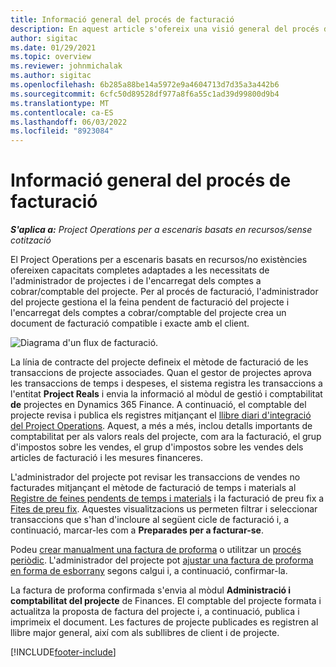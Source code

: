 ```yaml
---
title: Informació general del procés de facturació
description: En aquest article s'ofereix una visió general del procés de la facturació a Les operacions del projecte per a escenaris basats en recursos o no emmagatzemats.
author: sigitac
ms.date: 01/29/2021
ms.topic: overview
ms.reviewer: johnmichalak
ms.author: sigitac
ms.openlocfilehash: 6b285a88be14a5972e9a4604713d7d35a3a442b6
ms.sourcegitcommit: 6cfc50d89528df977a8f6a55c1ad39d99800d9b4
ms.translationtype: MT
ms.contentlocale: ca-ES
ms.lasthandoff: 06/03/2022
ms.locfileid: "8923084"
---
```

# <a name="invoicing-process-overview"></a>Informació general del procés de facturació

_**S'aplica a:** Project Operations per a escenaris basats en recursos/sense cotització_

El Project Operations per a escenaris basats en recursos/no existències ofereixen capacitats completes adaptades a les necessitats de l'administrador de projectes i de l'encarregat dels comptes a cobrar/comptable del projecte. Per al procés de facturació, l'administrador del projecte gestiona el la feina pendent de facturació del projecte i l'encarregat dels comptes a cobrar/comptable del projecte crea un document de facturació compatible i exacte amb el client.

![Diagrama d'un flux de facturació.](./media/invoicing-flow.png)

La línia de contracte del projecte defineix el mètode de facturació de les transaccions de projecte associades. Quan el gestor de projectes aprova les transaccions de temps i despeses, el sistema registra les transaccions a l'entitat **Project Reals** i envia la informació al mòdul de gestió i comptabilitat **de** projectes en Dynamics 365 Finance. A continuació, el comptable del projecte revisa i publica els registres mitjançant el [llibre diari d'integració del Project Operations](../project-accounting/project-operations-integration-journal.md). Aquest, a més a més, inclou detalls importants de comptabilitat per als valors reals del projecte, com ara la facturació, el grup d'impostos sobre les vendes, el grup d'impostos sobre les vendes dels articles de facturació i les mesures financeres.

L'administrador del projecte pot revisar les transaccions de vendes no facturades mitjançant el mètode de facturació de temps i materials al [Registre de feines pendents de temps i materials](../proforma-invoicing/manage-billing-backlog.md#time-and-material-billing-backlog) i la facturació de preu fix a [Fites de preu fix](../proforma-invoicing/manage-billing-backlog.md#fixed-price-milestones). Aquestes visualitzacions us permeten filtrar i seleccionar transaccions que s'han d'incloure al següent cicle de facturació i, a continuació, marcar-les com a **Preparades per a facturar-se**.

Podeu [crear manualment una factura de proforma](../proforma-invoicing/create-manual-proforma-invoice.md) o utilitzar un [procés periòdic](../proforma-invoicing/configure-automated-invoice-creation.md). L'administrador del projecte pot [ajustar una factura de proforma en forma de esborrany](../proforma-invoicing/manage-proforma-invoice.md) segons calgui i, a continuació, confirmar-la.

La factura de proforma confirmada s'envia al mòdul **Administració i comptabilitat del projecte** de Finances. El comptable del projecte formata i actualitza la proposta de factura del projecte i, a continuació, publica i imprimeix el document. Les factures de projecte publicades es registren al llibre major general, així com als subllibres de client i de projecte.


[!INCLUDE[footer-include](../includes/footer-banner.md)]